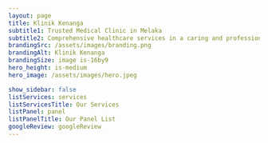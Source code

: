 ```yaml
---
layout: page
title: Klinik Kenanga
subtitle1: Trusted Medical Clinic in Melaka
subtitle2: Comprehensive healthcare services in a caring and professional environment.
brandingSrc: /assets/images/branding.png
brandingAlt: Klinik Kenanga
brandingSize: image is-16by9
hero_height: is-medium
hero_image: /assets/images/hero.jpeg

show_sidebar: false
listServices: services
listServicesTitle: Our Services
listPanel: panel
listPanelTitle: Our Panel List
googleReview: googleReview
---
```

